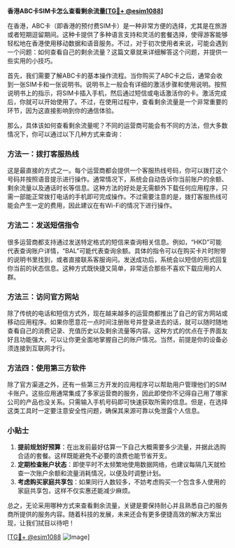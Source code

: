 **香港ABC卡SIM卡怎么查看剩余流量[[TG💪+ @esim1088](https://t.me/s/esim1088)]**

在香港，ABC卡（即香港的预付费SIM卡）是一种非常方便的选择，尤其是在旅游或者短期逗留期间。这种卡提供了多种语言支持和灵活的套餐选择，使得游客能够轻松地在香港使用移动数据和语音服务。不过，对于初次使用者来说，可能会遇到一个问题：如何查看自己的剩余流量？这篇文章就来详细解答这个问题，并提供一些实用的小技巧。

首先，我们需要了解ABC卡的基本操作流程。当你购买了ABC卡之后，通常会收到一张SIM卡和一张说明书。说明书上一般会有详细的激活步骤和使用说明。按照说明书上的指示，将SIM卡插入手机，然后通过短信或电话激活你的卡。激活完成后，你就可以开始使用了。不过，在使用过程中，查看剩余流量是一个非常重要的环节，因为这直接影响到你的通信体验。

那么，具体该如何查看剩余流量呢？不同的运营商可能会有不同的方法，但大多数情况下，你可以通过以下几种方式来查询：

### 方法一：拨打客服热线

这是最直接的方式之一。每个运营商都会提供一个客服热线号码，你可以拨打这个号码并按照语音提示进行操作。通常情况下，系统会自动告诉你当前账户的余额、剩余流量以及通话时长等信息。这种方法的好处是无需额外下载任何应用程序，只需一部能正常拨打电话的手机即可完成操作。不过需要注意的是，拨打客服热线可能会产生一定的费用，因此建议在有Wi-Fi的情况下进行操作。

### 方法二：发送短信指令

很多运营商都支持通过发送特定格式的短信来查询相关信息。例如，“HKD”可能代表查询账户详情，“BAL”可能代表查询余额。具体的指令可以在购买卡片时附带的说明书里找到，或者直接联系客服询问。发送成功后，系统会以短信的形式回复你当前的状态信息。这种方式既快捷又简单，非常适合那些不喜欢下载应用的人群。

### 方法三：访问官方网站

除了传统的电话和短信方式外，现在越来越多的运营商都推出了自己的官方网站或移动应用程序。如果你愿意花一点时间注册账号并登录进去的话，就可以随时随地查看自己的消费记录、充值历史以及剩余流量等内容。这种方式的优点在于界面友好且功能强大，可以让你更全面地掌握自己的账户情况。当然，前提是你的设备必须连接到互联网才行。

### 方法四：使用第三方软件

除了官方渠道之外，还有一些第三方开发的应用程序可以帮助用户管理他们的SIM卡账户。这些应用通常集成了多家运营商的服务，因此即使你不记得自己用了哪家公司的产品也没关系。只需输入手机号码即可快速获取所需的信息。但是，在选择这类工具时一定要注意安全性问题，确保其来源可靠以免泄露个人信息。

### 小贴士

1. **提前规划好预算**：在出发前最好估算一下自己大概需要多少流量，并据此选购合适的套餐。这样既能避免不必要的浪费也能节省开支。
2. **定期检查账户状态**：即使平时不太频繁地使用数据网络，也建议每隔几天就检查一次账户余额和流量消耗情况，以便及时调整计划。
3. **考虑购买家庭共享包**：如果同行人数较多，不妨考虑购买一个包含多人使用的家庭共享包，这样不仅实惠还能减少麻烦。

总之，无论采用哪种方式来查看剩余流量，关键是要保持耐心并且熟悉自己的服务商所提供的服务内容。随着科技的发展，未来还会有更多便捷高效的解决方案出现，让我们拭目以待吧！

[[TG💪+ @esim1088](https://t.me/s/esim1088) ![Image](https://i.postimg.cc/4NQfJmqS/Snipaste-2025-05-13-00-14-12.png)]